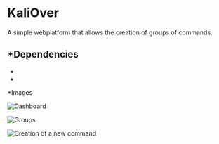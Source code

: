 # KaliOver
A simple webplatform that allows the creation of groups of commands.


*Dependencies
- 
-
-


*Images 


![Dashboard](https://github.com/jorgermduarte/KaliOver/blob/master/public/img/dashboard.png)

![Groups](https://github.com/jorgermduarte/KaliOver/blob/master/public/img/groups.png)

![Creation of a new command](https://github.com/jorgermduarte/KaliOver/blob/master/public/img/command.png)

